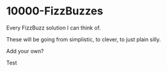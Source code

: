 # 10000-FizzBuzzes
Every FizzBuzz solution I can think of.

These will be going from simplistic, to clever, to just plain silly.

Add your own?

Test

